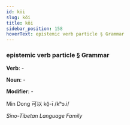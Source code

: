 ```yaml
---
id: köi
slug: köi
title: köi
sidebar_position: 158
hoverText: epistemic verb particle § Grammar
---
```


### epistemic verb particle § Grammar

**Verb**: -

**Noun**: -

**Modifier**: -

Min Dong 可以 kō̤-ī /kʰɔ.i/

*Sino-Tibetan Language Family*